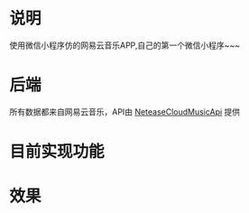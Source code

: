 # 说明
使用微信小程序仿的网易云音乐APP,自己的第一个微信小程序~~~


# 后端
所有数据都来自网易云音乐，API由 [NeteaseCloudMusicApi](https://github.com/Binaryify/NeteaseCloudMusicApi) 提供


# 目前实现功能


# 效果
